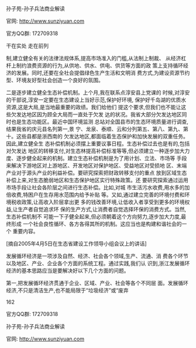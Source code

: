 孙子苑-孙子兵法商业解读

官网: http://www.sunziyuan.com

官方QQ群: 172709318

干在实处 走在前列

制,建立健全有关的法律法规体系,提高市场准入的门槛,从法制上制裁、
从经济杠杆上制约浪费资源的行为,从供地、供水、供电、供货等方面的政
策上支持循环经济的发展。同时,还要在全社会提倡绿色生产生活和文明消
费方式,为建设资源节约型、环境友好型社会创造一个良好的氛围。

二是逐步建立健全生态补偿机制。上个月,我在联系点淳安县上党课的
时候,对淳安的干部说,淳安一定要在生态建设上当好示范,保护好环境,
保护好千岛湖的优质水资源,这是大局,是当地最重要的政绩。我们给他们
提这个要求,但我们也不能让这些欠发达地区因为顾全大局而一直处于欠发
达的状况。我省大部分欠发达地区同时也是生态功能区。最近中国环境监测
总站对全国县市的生态环境质量进行调查,结果我省的庆元县名列第一,景
宁、龙泉、泰顺、云和分列第五、第八、第九、第十。这些县都是浙西南的
欠发达地区,都面临着生态保护和加快发展的双重任务。因此,建立健全生
态补偿机制必须摆上重要议事日程。生态补偿过去也是有的,包括对欠发达
地区的转移支付,对生态林提高补偿标准等等,但必须建立一种逐步加大力
度、逐步健全起来的机制。建立生态补偿机制是为了用计划、立法、市场等
手段来解决下游地区对上游地区、开发地区对保护地区、受益地区对受损地
区、末端产业对于源头产业的利益补偿。要研究探索把财政转移支付的重点
放到区域生态补偿上来,对生态脆弱地区和生态保护地区实行特殊政策。还
要研究探索通过运用市场手段让社会各阶层之间进行生态补偿。比如,对城
市生活污水收费,用水多的加倍收费,特困户在生存用水范围内给予补贴
等。又如,通过建立完善的环境付费和环境税收政策,让高收入阶层拿出更
多的钱改善环境,让低收入者享受到更多的环境权益,让生产者自觉追求环
保的生产方式,让消费者自觉选择环保的消费方式。当然,生态补偿机制不
可能一下子健全起来,但必须朝着这个方向努力,逐步加大力度,最终形成
一个社会良性循环、各方各得其所的机制。这应当也是构建和谐社会的一个
重要内容。

[摘自2005年4月5日在生态省建设工作领导小组会议上的讲话]

发展循环经济是一项涉及自然、经济、社会各个领域,生产、流通、消
费各个环节以及地区、产业、企业各个方面的系统工程。通过实践,我们认
识到,浙江发展循环经济的基本思路应当是要解决好以下几个方面的问题。

第一,把发展循环经济贯通于企业、区域、产业、社会等各个不同层
面。发展循环经济,不只是清洁生产,也不能局限于“垃圾经济”或“废弃

162

官方QQ群: 172709318

孙子苑-孙子兵法商业解读

官网: http://www.sunziyuan.com